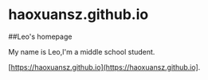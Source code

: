 # haoxuansz.github.io
##Leo's homepage

My name is Leo,I'm a middle school student.


 [https://haoxuansz.github.io](https://haoxuansz.github.io].

 
